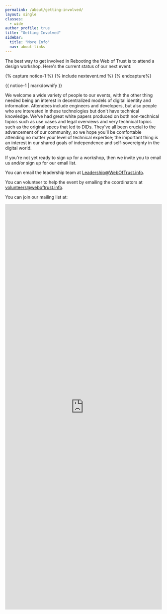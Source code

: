 ```yaml
---
permalink: /about/getting-involved/
layout: single
classes:
  - wide
author_profile: true
title: "Getting Involved"
sidebar:
  title: "More Info"
  nav: about-links
---
```


The best way to get involved in Rebooting the Web of Trust is to attend a design workshop. Here's the current status of our next event:

{% capture notice-1 %}
{% include nextevent.md %}
{% endcapture%}

<div class="notice--info">{{ notice-1 | markdownify }}</div>

We welcome a wide variety of people to our events, with the other thing needed being an interest in decentralized models of digital identity and information. Attendees include engineers and developers, but also people who are interested in these technologies but don't have technical knowledge. We've had great white papers produced on both non-technical topics such as use cases and legal overviews and very technical topics such as the original specs that led to DIDs. They've all been crucial to the advancement of our community, so we hope you'll be comfortable attending no matter your level of technical expertise; the important thing is an interest in our shared goals of independence and self-sovereignty in the digital world.

If you're not yet ready to sign up for a workshop, then we invite you to email us and/or sign up for our email list.

You can email the leadership team at [Leadership@WebOfTrust.info](mailto:Leadership@WebOfTrust.info).

You can volunteer to help the event by emailing the coordinators at [volunteers@weboftrust.info](volunteers@weboftrust.info).

You can join our mailing list at:

<iframe width="100%" height="1305" src="https://59205a95.sibforms.com/serve/MUIEAMa9QCOyvpa_cUdtxIWwrVYAMxSdzJii2EQnBmzBNmYj9mTJG8EjL_IV8CXL9dRcwVqnWeBM4CdBd_jIkLQ1onNduXHFQFAGdnSyg_0pkTjUA_tV2vNetxSoqkmPRU8CyXZ-OUy9n1eAd0gLEUZzjM2BJ-1_vZnXZKCaketLP4qijKWA3PL35xRVPx3eQ3q7dCiW6HAyO-S2" frameborder="0" scrolling="auto" allowfullscreen style="display: block;margin-left: auto;margin-right: auto;max-width: 100%;"></iframe>
